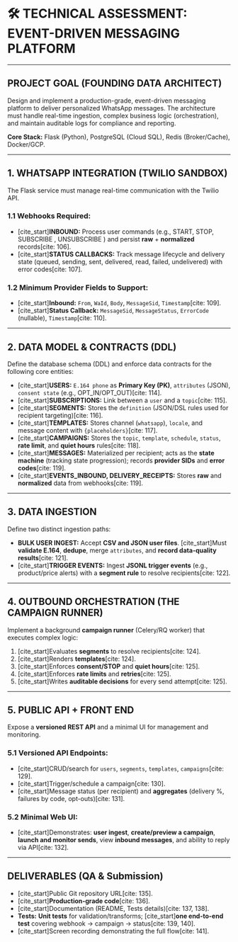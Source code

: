 # 🛠️ TECHNICAL ASSESSMENT: EVENT-DRIVEN MESSAGING PLATFORM

---

## PROJECT GOAL (FOUNDING DATA ARCHITECT)

Design and implement a production-grade, event-driven messaging platform to deliver personalized WhatsApp messages. The architecture must handle real-time ingestion, complex business logic (orchestration), and maintain auditable logs for compliance and reporting.

**Core Stack:** Flask (Python), PostgreSQL (Cloud SQL), Redis (Broker/Cache), Docker/GCP.

---

## 1. WHATSAPP INTEGRATION (TWILIO SANDBOX)

The Flask service must manage real-time communication with the Twilio API.

### 1.1 Webhooks Required:
* [cite_start]**INBOUND:** Process user commands (e.g., START, STOP, SUBSCRIBE <topic>, UNSUBSCRIBE <topic>) and persist **raw** + **normalized** records[cite: 106].
* [cite_start]**STATUS CALLBACKS:** Track message lifecycle and delivery state (queued, sending, sent, delivered, read, failed, undelivered) with error codes[cite: 107].

### 1.2 Minimum Provider Fields to Support:
* [cite_start]**Inbound:** `From`, `WaId`, `Body`, `MessageSid`, `Timestamp`[cite: 109].
* [cite_start]**Status Callback:** `MessageSid`, `MessageStatus`, `ErrorCode` (nullable), `Timestamp`[cite: 110].

---

## 2. DATA MODEL & CONTRACTS (DDL)

Define the database schema (DDL) and enforce data contracts for the following core entities:

* [cite_start]**USERS:** `E.164 phone` as **Primary Key (PK)**, `attributes` (JSON), `consent state` (e.g., OPT_IN/OPT_OUT)[cite: 114].
* [cite_start]**SUBSCRIPTIONS:** Link between a `user` and a `topic`[cite: 115].
* [cite_start]**SEGMENTS:** Stores the `definition` (JSON/DSL rules used for recipient targeting)[cite: 116].
* [cite_start]**TEMPLATES:** Stores channel (`whatsapp`), `locale`, and message content with `{placeholders}`[cite: 117].
* [cite_start]**CAMPAIGNS:** Stores the `topic`, `template`, `schedule`, `status`, **rate limit**, and **quiet hours** rules[cite: 118].
* [cite_start]**MESSAGES:** Materialized per recipient; acts as the **state machine** (tracking state progression); records **provider SIDs** and **error codes**[cite: 119].
* [cite_start]**EVENTS_INBOUND, DELIVERY_RECEIPTS:** Stores **raw** and **normalized** data from webhooks[cite: 119].

---

## 3. DATA INGESTION

Define two distinct ingestion paths:

* **BULK USER INGEST:** Accept **CSV and JSON user files**. [cite_start]Must **validate E.164**, **dedupe**, merge `attributes`, and **record data-quality results**[cite: 121].
* [cite_start]**TRIGGER EVENTS:** Ingest **JSONL trigger events** (e.g., product/price alerts) with a **segment rule** to resolve recipients[cite: 122].

---

## 4. OUTBOUND ORCHESTRATION (THE CAMPAIGN RUNNER)

Implement a background **campaign runner** (Celery/RQ worker) that executes complex logic:

1.  [cite_start]Evaluates **segments** to resolve recipients[cite: 124].
2.  [cite_start]Renders **templates**[cite: 124].
3.  [cite_start]Enforces **consent/STOP** and **quiet hours**[cite: 125].
4.  [cite_start]Enforces **rate limits** and **retries**[cite: 125].
5.  [cite_start]Writes **auditable decisions** for every send attempt[cite: 125].

---

## 5. PUBLIC API + FRONT END

Expose a **versioned REST API** and a minimal UI for management and monitoring.

### 5.1 Versioned API Endpoints:
* [cite_start]CRUD/search for `users`, `segments`, `templates`, `campaigns`[cite: 129].
* [cite_start]Trigger/schedule a campaign[cite: 130].
* [cite_start]Message status (per recipient) and **aggregates** (delivery %, failures by code, opt-outs)[cite: 131].

### 5.2 Minimal Web UI:
* [cite_start]Demonstrates: **user ingest**, **create/preview a campaign**, **launch and monitor sends**, view **inbound messages**, and ability to reply via API[cite: 132].

---

## DELIVERABLES (QA & Submission)

* [cite_start]Public Git repository URL[cite: 135].
* [cite_start]**Production-grade code**[cite: 136].
* [cite_start]Documentation (README, Tests details)[cite: 137, 138].
* **Tests:** **Unit tests** for validation/transforms; [cite_start]**one end-to-end test** covering webhook $\rightarrow$ campaign $\rightarrow$ status[cite: 139, 140].
* [cite_start]Screen recording demonstrating the full flow[cite: 141].